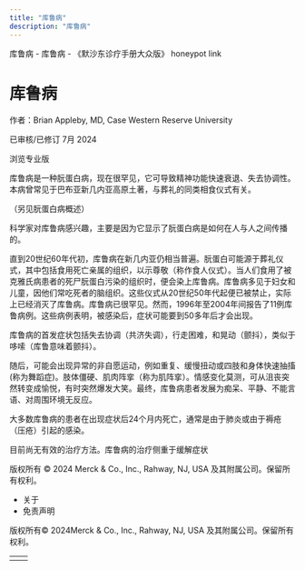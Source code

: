 ```yaml
---
title: "库鲁病"
description: "库鲁病"
---
```


﻿库鲁病 \- 库鲁病 \- 《默沙东诊疗手册大众版》 honeypot link

# 库鲁病

作者：Brian Appleby, MD, Case Western Reserve University

已审核/已修订 7月 2024

浏览专业版

库鲁病是一种朊蛋白病，现在很罕见，它可导致精神功能快速衰退、失去协调性。本病曾常见于巴布亚新几内亚高原土著，与葬礼的同类相食仪式有关。

（另见朊蛋白病概述）

科学家对库鲁病感兴趣，主要是因为它显示了朊蛋白病是如何在人与人之间传播的。

直到20世纪60年代初，库鲁病在新几内亚仍相当普遍。朊蛋白可能源于葬礼仪式，其中包括食用死亡亲属的组织，以示尊敬（称作食人仪式）。当人们食用了被克雅氏病患者的死尸朊蛋白污染的组织时，便会染上库鲁病。库鲁病多见于妇女和儿童，因他们常吃死者的脑组织。这些仪式从20世纪50年代起便已被禁止，实际上已经消灭了库鲁病。库鲁病已很罕见。然而，1996年至2004年间报告了11例库鲁病例。这些病例表明，被感染后，症状可能要到50多年后才会出现。

库鲁病的首发症状包括失去协调（共济失调），行走困难，和晃动（颤抖），类似于哆嗦（库鲁意味着颤抖）。

随后，可能会出现异常的非自愿运动，例如重复、缓慢扭动或四肢和身体快速抽搐(称为舞蹈症)。肢体僵硬、肌肉阵挛（称为肌阵挛）。情感变化莫测，可从沮丧突然转变成愉悦，有时突然爆发大笑。最终，库鲁病患者发展为痴呆、平静、不能言语、对周围环境无反应。

大多数库鲁病的患者在出现症状后24个月内死亡，通常是由于肺炎或由于褥疮（压疮）引起的感染。

目前尚无有效的治疗方法。库鲁病的治疗侧重于缓解症状



版权所有 © 2024
Merck & Co., Inc., Rahway, NJ, USA 及其附属公司。保留所有权利。

- 关于
- 免责声明

版权所有© 2024Merck & Co., Inc., Rahway, NJ, USA 及其附属公司。保留所有权利。

|     |     |
| --- | --- |
|  |  |